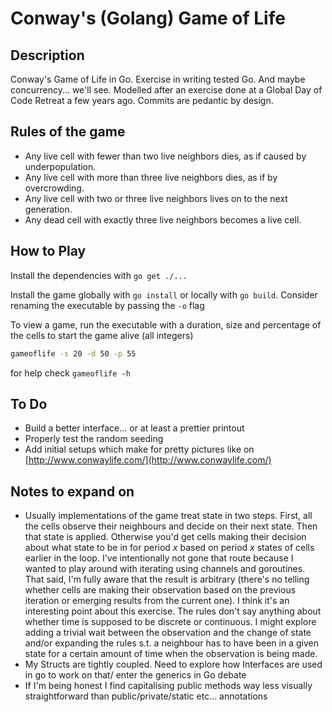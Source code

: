 Conway's (Golang) Game of Life
===========

Description
-------

Conway's Game of Life in Go. Exercise in writing tested Go. And maybe concurrency... we'll see. Modelled after an exercise done at a Global Day of Code Retreat a few years ago. Commits are pedantic by design. 

Rules of the game
----

- Any live cell with fewer than two live neighbors dies, as if caused by underpopulation.
- Any live cell with more than three live neighbors dies, as if by overcrowding.
- Any live cell with two or three live neighbors lives on to the next generation.
- Any dead cell with exactly three live neighbors becomes a live cell.

How to Play
-----

Install the dependencies with ```go get ./...```

Install the game globally with ```go install``` or locally with ```go build```. Consider renaming the executable by passing the ```-o``` flag

To view a game, run the executable with a duration, size and percentage of the cells to start the game alive (all integers)

```bash
gameoflife -s 20 -d 50 -p 55
```

for help check ```gameoflife -h```

To Do
---

- Build a better interface... or at least a prettier printout
- Properly test the random seeding
- Add initial setups which make for pretty pictures like on [http://www.conwaylife.com/](http://www.conwaylife.com/)

Notes to expand on
---

- Usually implementations of the game treat state in two steps. First, all the cells observe their neighbours and decide on their next state. Then that state is applied. Otherwise you'd get cells making their decision about what state to be in for period _x_ based on period _x_ states of cells earlier in the loop. I've intentionally not gone that route because I wanted to play around with iterating using channels and goroutines. That said, I'm fully aware that the result is arbitrary (there's no telling whether cells are making their observation based on the previous iteration or emerging results from the current one). I think it's an interesting point about this exercise. The rules don't say anything about whether time is supposed to be discrete or continuous. I might explore adding a trivial wait between the observation and the change of state and/or expanding the rules s.t. a neighbour has to have been in a given state for a certain amount of time when the observation is being made.
- My Structs are tightly coupled. Need to explore how Interfaces are used in go to work on that/ enter the generics in Go debate
- If I'm being honest I find capitalising public methods way less visually straightforward than public/private/static etc... annotations